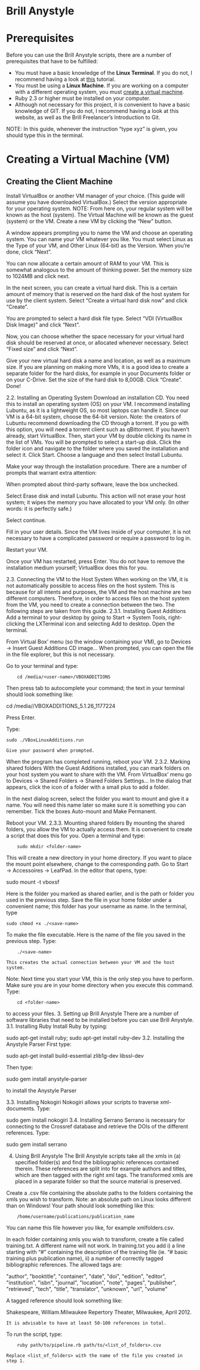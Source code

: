 # Brill Anystyle

# Prerequisites
Before you can use the Brill Anystyle scripts, there are a number of prerequisites that have to be fulfilled:
* You must have a basic knowledge of the **Linux Terminal**. If you do not, I recommend having a look at [this](http://linuxcommand.org/) tutorial.
* You must be using a **Linux Machine**. If you are working on a computer with a different operating system, you must [create a virtual machine](#creating-a-virtual-machine-vm).
* Ruby 2.3 or higher must be installed on your computer. 
* Although not necessary for this project, it is convenient to have a basic knowledge of GIT. If you do not, I recommend having a look at this website, as well as the Brill Freelancer’s Introduction to Git.

NOTE: In this guide, whenever the instruction “type xyz” is given, you should type this in the terminal.

# Creating a Virtual Machine (VM)
## Creating the Client Machine
Install VirtualBox or another VM manager of your choice. (This guide will assume you have downloaded VirtualBox.) Select the version appropriate for your operating system.
NOTE: From here on, your regular system will be known as the host (system). The Virtual Machine will be known as the guest (system) or the VM.
Create a new VM by clicking the “New” button.

A window appears prompting you to name the VM and choose an operating system. You can name your VM whatever you like. You must select Linux as the Type of your VM, and Other Linux (64-bit) as the Version. When you’re done, click “Next”.

You can now allocate a certain amount of RAM to your VM. This is somewhat analogous to the amount of thinking power. Set the memory size to 1024MB and click next.

In the next screen, you can create a virtual hard disk. This is a certain amount of memory that is reserved on the hard disk of the host system for use by the client system. Select “Create a virtual hard disk now” and click “Create”.

You are prompted to select a hard disk file type. Select “VDI (VirtualBox Disk Image)” and click “Next”.

Now, you can choose whether the space necessary for your virtual hard disk should be reserved at once, or allocated whenever necessary. Select “Fixed size” and click “Next”.

Give your new virtual hard disk a name and location, as well as a maximum size. If you are planning on making more VMs, it is a good idea to create a separate folder for the hard disks, for example in your Documents folder or on your C-Drive. Set the size of the hard disk to 8,00GB. Click “Create”.
Done!

2.2. Installing an Operating System
Download an installation CD. You need this to install an operating system (OS) on your VM. I recommend installing Lubuntu, as it is a lightweight OS, so most laptops can handle it. Since our VM is a 64-bit system, choose the 64-bit version.
Note: the creators of Lubuntu recommend downloading the CD through a torrent. If you go with this option, you will need a torrent client such as qBittorrent.
If you haven’t already, start VirtualBox. Then, start your VM by double clicking its name in the list of VMs. You will be prompted to select a start-up disk. Click the folder icon and navigate to the folder where you saved the installation and select it. Click Start.
Choose a language and then select Install Lubuntu.


Make your way through the installation procedure. There are a number of prompts that warrant extra attention:


When prompted about third-party software, leave the box unchecked.

Select Erase disk and install Lubuntu. This action will not erase your host system; it wipes the memory you have allocated to your VM only. (In other words: it is perfectly safe.)

Select continue.

Fill in your user details. Since the VM lives inside of your computer, it is not necessary to have a complicated password or require a password to log in.

Restart your VM.

Once your VM has restarted, press Enter. You do not have to remove the installation medium yourself; VirtualBox does this for you.


2.3. Connecting the VM to the Host System
When working on the VM, it is not automatically possible to access files on the host system. This is because for all intents and purposes, the VM and the host machine are two different computers. Therefore, in order to access files on the host system from the VM, you need to create a connection between the two. The following steps are taken from this guide.
2.3.1. Installing Guest Additions
Add a terminal to your desktop by going to Start → System Tools, right-clicking the LXTerminal icon and selecting Add to desktop. Open the terminal.

From Virtual Box’ menu (so the window containing your VM), go to Devices → Insert Guest Additions CD image… When prompted, you can open the file in the file explorer, but this is not necessary.
 
Go to your terminal and type:

        cd /media/<user-name>/VBOXADDITIONS

Then press tab to autocomplete your command; the text in your terminal should look something like:

cd /media/<user-name>/VBOXADDITIONS_5.1.26_1177224

Press Enter.

Type:

    sudo ./VBoxLinuxAdditions.run
    
    Give your password when prompted.
When the program has completed running, reboot your VM.
2.3.2. Marking shared folders
With the Guest Additions installed, you can mark folders on your host system you want to share with the VM.
From VirtualBox’ menu go to Devices → Shared Folders → Shared Folders Settings… In the dialog that appears, click the icon of a folder with a small plus to add a folder.

In the next dialog screen, select the folder you want to mount and give it a name. You will need this name later so make sure it is something you can remember. Tick the boxes Auto-mount and Make Permanent.

Reboot your VM.
2.3.3. Mounting shared folders
By mounting the shared folders, you allow the VM to actually access them. It is convenient to create a script that does this for you.
Open a terminal and type:

        sudo mkdir <folder-name>

This will create a new directory in your home directory. If you want to place the mount point elsewhere, change <folder-name> to the corresponding path.
Go to Start → Accessoires → LeafPad. In the editor that opens, type:

sudo mount -t vboxsf <host-folder> <folder-name>

Here <host-folder> is the folder you marked as shared earlier, and <folder-name> is the path or folder you used in the previous step. Save the file in your home folder under a convenient name; this folder has your username as name.
In the terminal, type

    sudo chmod +x ./<save-name>

To make the file executable. Here <save-name> is the name of the file you saved in the previous step. 
Type:

        ./<save-name>

    This creates the actual connection between your VM and the host system. 
Note: Next time you start your VM, this is the only step you have to perform. Make sure you are in your home directory when you execute this command.
Type:

        cd <folder-name>

to access your files.
3. Setting up Brill Anystyle
There are a number of software libraries that need to be installed before you can use Brill Anystyle.
3.1. Installing Ruby
Install Ruby by typing:

sudo apt-get install ruby; sudo apt-get install ruby-dev
3.2. Installing the Anystyle Parser
First type:

sudo apt-get install build-essential zlib1g-dev libssl-dev

Then type:

sudo gem install anystyle-parser

to install the Anystyle Parser

3.3. Installing Nokogiri
Nokogiri allows your scripts to traverse xml-documents.
Type:

sudo gem install nokogiri
3.4. Installing Serrano
Serrano is necessary for connecting to the Crossref database and retrieve the DOIs of the different references.
Type:


sudo gem install serrano

4. Using Brill Anystyle
The Brill Anystyle scripts take all the xmls in (a) specified folder(s) and find the bibliographic references contained therein. These references are split into for example authors and titles, which are then tagged with the right xml tags. The transformed xmls are placed in a separate folder so that the source material is preserved.

Create a .csv file containing the absolute paths to the folders containing the xmls you wish to transform. Note: an absolute path on Linux looks different than on Windows! Your path should look something like this:

        /home/username/publications/publication_name

You can name this file however you like, for example xmlfolders.csv.

In each folder containing xmls you wish to transform, create a file called training.txt. A different name will not work. In training.txt you add i) a line starting with “#” containing the description of the training file (ie. “# basic training plus publication name), ii) a number of correctly tagged bibliographic references. The allowed tags are:

"author", "booktitle", "container", "date", "doi", "edition", "editor", "institution", "isbn", "journal", "location", "note", "pages", "publisher", "retrieved", "tech", "title", "translator", "unknown", "url", "volume"

A tagged reference should look something like:

<author>Shakespeare, William.</author><title>Othello.</title><publisher>Milwaukee Repertory Theater,</publisher> <location>Milwaukee,</location> <date>April 2012.</date>

    It is advisable to have at least 50-100 references in total.

To run the script, type:

        ruby path/to/pipeline.rb path/to/<list_of_folders>.csv

    Replace <list_of_folders> with the name of the file you created in step 1.

